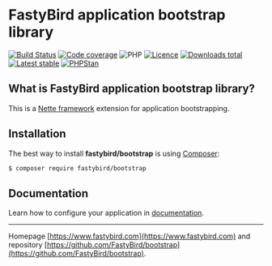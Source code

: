 # FastyBird application bootstrap library

[![Build Status](https://badgen.net/github/checks/FastyBird/bootstrap/master?cache=300&style=flast-square)](https://github.com/FastyBird/bootstrap/actions)
[![Code coverage](https://badgen.net/coveralls/c/github/FastyBird/bootstrap?cache=300&style=flast-square)](https://coveralls.io/r/FastyBird/bootstrap)
![PHP](https://badgen.net/packagist/php/FastyBird/bootstrap?cache=300&style=flast-square)
[![Licence](https://badgen.net/packagist/license/FastyBird/bootstrap?cache=300&style=flast-square)](https://github.com/FastyBird/bootstrap/blob/master/LICENSE.md)
[![Downloads total](https://badgen.net/packagist/dt/FastyBird/bootstrap?cache=300&style=flast-square)](https://packagist.org/packages/FastyBird/bootstrap)
[![Latest stable](https://badgen.net/packagist/v/FastyBird/bootstrap/latest?cache=300&style=flast-square)](https://packagist.org/packages/FastyBird/bootstrap)
[![PHPStan](https://img.shields.io/badge/PHPStan-enabled-brightgreen.svg?style=flat-square)](https://github.com/phpstan/phpstan)

## What is FastyBird application bootstrap library?

This is a [Nette framework](https://nette.org) extension for application bootstrapping.

## Installation

The best way to install **fastybird/bootstrap** is using [Composer](http://getcomposer.org/):

```sh
$ composer require fastybird/bootstrap
```

## Documentation

Learn how to configure your application in [documentation](https://github.com/FastyBird/bootstrap/blob/master/.docs/en/index.md).

***
Homepage [https://www.fastybird.com](https://www.fastybird.com) and repository [https://github.com/FastyBird/bootstrap](https://github.com/FastyBird/bootstrap).
